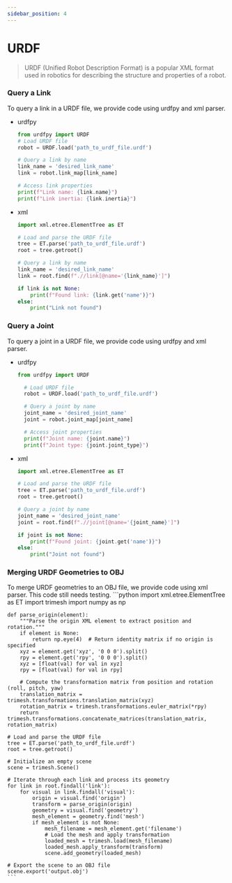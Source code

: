 ```yaml
---
sidebar_position: 4
---
```

# URDF
> URDF (Unified Robot Description Format) is a popular XML format used in robotics for describing the structure and properties of a robot.


### Query a Link
To query a link in a URDF file, we provide code using urdfpy and xml parser.
- urdfpy
    ```python
    from urdfpy import URDF
    # Load URDF file
    robot = URDF.load('path_to_urdf_file.urdf')

    # Query a link by name
    link_name = 'desired_link_name'
    link = robot.link_map[link_name]

    # Access link properties
    print(f"Link name: {link.name}")
    print(f"Link inertia: {link.inertia}")
    ```
- xml
    ```python
    import xml.etree.ElementTree as ET

    # Load and parse the URDF file
    tree = ET.parse('path_to_urdf_file.urdf')
    root = tree.getroot()

    # Query a link by name
    link_name = 'desired_link_name'
    link = root.find(f".//link[@name='{link_name}']")

    if link is not None:
        print(f"Found link: {link.get('name')}")
    else:
        print("Link not found")
    ```
### Query a Joint
To query a joint in a URDF file, we provide code using urdfpy and xml parser.
- urdfpy
  ```python
  from urdfpy import URDF

    # Load URDF file
    robot = URDF.load('path_to_urdf_file.urdf')

    # Query a joint by name
    joint_name = 'desired_joint_name'
    joint = robot.joint_map[joint_name]

    # Access joint properties
    print(f"Joint name: {joint.name}")
    print(f"Joint type: {joint.joint_type}")
  ```
- xml
    ```python
    import xml.etree.ElementTree as ET

    # Load and parse the URDF file
    tree = ET.parse('path_to_urdf_file.urdf')
    root = tree.getroot()

    # Query a joint by name
    joint_name = 'desired_joint_name'
    joint = root.find(f".//joint[@name='{joint_name}']")

    if joint is not None:
        print(f"Found joint: {joint.get('name')}")
    else:
        print("Joint not found")
    ```

### Merging URDF Geometries to OBJ
To merge URDF geometries to an OBJ file, we provide code using xml parser. This code still needs testing.
    ```python
    import xml.etree.ElementTree as ET
    import trimesh
    import numpy as np

    def parse_origin(element):
        """Parse the origin XML element to extract position and rotation."""
        if element is None:
            return np.eye(4)  # Return identity matrix if no origin is specified
        xyz = element.get('xyz', '0 0 0').split()
        rpy = element.get('rpy', '0 0 0').split()
        xyz = [float(val) for val in xyz]
        rpy = [float(val) for val in rpy]

        # Compute the transformation matrix from position and rotation (roll, pitch, yaw)
        translation_matrix = trimesh.transformations.translation_matrix(xyz)
        rotation_matrix = trimesh.transformations.euler_matrix(*rpy)
        return trimesh.transformations.concatenate_matrices(translation_matrix, rotation_matrix)

    # Load and parse the URDF file
    tree = ET.parse('path_to_urdf_file.urdf')
    root = tree.getroot()

    # Initialize an empty scene
    scene = trimesh.Scene()

    # Iterate through each link and process its geometry
    for link in root.findall('link'):
        for visual in link.findall('visual'):
            origin = visual.find('origin')
            transform = parse_origin(origin)
            geometry = visual.find('geometry')
            mesh_element = geometry.find('mesh')
            if mesh_element is not None:
                mesh_filename = mesh_element.get('filename')
                # Load the mesh and apply transformation
                loaded_mesh = trimesh.load(mesh_filename)
                loaded_mesh.apply_transform(transform)
                scene.add_geometry(loaded_mesh)

    # Export the scene to an OBJ file
    scene.export('output.obj')
    ```